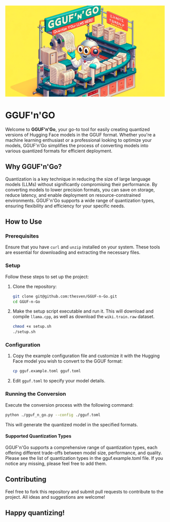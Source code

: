 ![](assets/GGUF_n_Go_Header.png)

# GGUF'n'GO

Welcome to **GGUF'n'Go**, your go-to tool for easily creating quantized versions of Hugging Face models in the GGUF
format. Whether you're a machine learning enthusiast or a professional looking to optimize your models, GGUF'n'Go
simplifies the process of converting models into various quantized formats for efficient deployment.

## Why GGUF'n'Go?

Quantization is a key technique in reducing the size of large language models (LLMs) without significantly compromising
their performance. By converting models to lower precision formats, you can save on storage, reduce latency, and enable
deployment on resource-constrained environments. GGUF'n'Go supports a wide range of quantization types, ensuring
flexibility and efficiency for your specific needs.

## How to Use

### Prerequisites

Ensure that you have `curl` and `unzip` installed on your system. These tools are essential for downloading and
extracting the necessary files.

### Setup

Follow these steps to set up the project:

1. Clone the repository:
    ```bash
    git clone git@github.com:thesven/GGUF-n-Go.git
    cd GGUF-n-Go
    ```

2. Make the setup script executable and run it. This will download and compile `llama.cpp`, as well as download
   the `wiki.train.raw` dataset.
    ```bash
    chmod +x setup.sh
    ./setup.sh
    ```

### Configuration

1. Copy the example configuration file and customize it with the Hugging Face model you wish to convert to the GGUF
   format:
    ```bash
    cp gguf.example.toml gguf.toml
    ```

2. Edit `gguf.toml` to specify your model details.

### Running the Conversion

Execute the conversion process with the following command:

```bash
python ./gguf_n_go.py --config ./gguf.toml
```

This will generate the quantized model in the specified formats.

#### Supported Quantization Types

GGUF'n'Go supports a comprehensive range of quantization types, each offering different trade-offs between model size,
performance, and quality. Please see the list of quantization types in the gguf.example.toml file. If you notice any
missing, please feel free to add them.

## Contributing

Feel free to fork this repository and submit pull requests to contribute to the project. All ideas and suggestions are
welcome!

## Happy quantizing!
